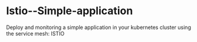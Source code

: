 # Istio--Simple-application
Deploy and monitoring a simple application in your kubernetes cluster using the service mesh: ISTIO
